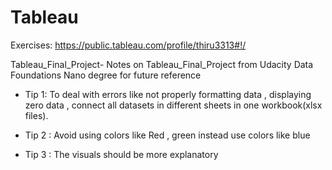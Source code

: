 # Tableau

Exercises: https://public.tableau.com/profile/thiru3313#!/

Tableau_Final_Project- Notes on Tableau_Final_Project from Udacity Data Foundations Nano degree for future reference
- Tip 1: To deal with errors like not properly formatting data , displaying zero data , connect all datasets in different sheets in one workbook(xlsx files).

- Tip 2 : Avoid using colors like Red , green instead use colors like blue 

- Tip 3 : The visuals should be more explanatory
